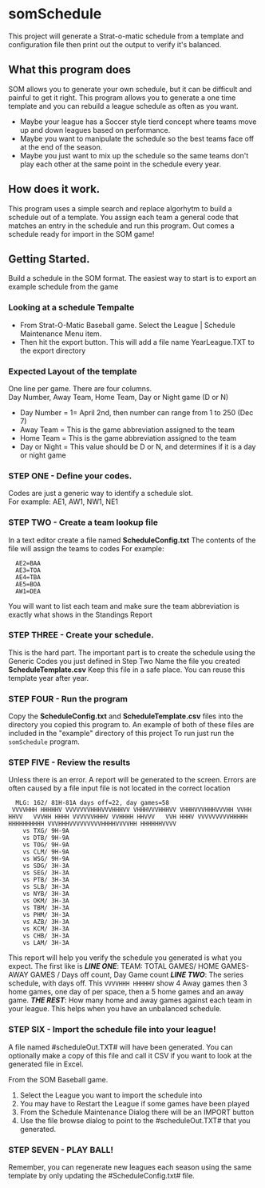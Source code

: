 # somSchedule

This project will generate a Strat-o-matic schedule from a template and configuration file then print out the output to verify it's balanced.

## What this program does
SOM allows you to generate your own schedule, but it can be difficult and painful to get it right.   This program allows you to generate a one time template and you can rebuild a league schedule as often as you want.
  * Maybe your league has a Soccer style tierd concept where teams move up and down leagues based on performance.
  * Maybe you want to manipulate the schedule so the best teams face off at the end of the season.
  * Maybe you just want to mix up the schedule so the same teams don't play each other at the same point in the schedule every year.
  
## How does it work.
This program uses a simple search and replace algorhytm to build a schedule out of a template.   You assign each team a general code that matches an entry in the schedule and run this program.  Out comes a schedule ready for import in the SOM game!

## Getting Started.
Build a schedule in the SOM format.  The easiest way to start is to export an example schedule from the game

### Looking at a schedule Tempalte
* From Strat-O-Matic Baseball game.  Select the League | Schedule Maintenance Menu item.
* Then hit the export button.  This will add a file name YearLeague.TXT to the export directory

### Expected Layout of the template
One line per game.  There are four columns.  
Day Number, Away Team, Home Team, Day or Night game (D or N)
 - Day Number = 1= April 2nd, then number can range from 1 to 250 (Dec 7)
 - Away Team = This is the game abbreviation assigned to the team
 - Home Team = This is the game abbreviation assigned to the team
 - Day or Night = This value should be D or N, and determines if it is a day or night game

### STEP ONE - Define your codes.
Codes are just a generic way to identify a schedule slot.   
For example:
  AE1, AW1, NW1, NE1

### STEP TWO - Create a team lookup file
In a text editor create a file named **ScheduleConfig.txt**
The contents of the file will assign the teams to codes
For example:
```  AE1=NYA
  AE2=BAA
  AE3=TOA
  AE4=TBA
  AE5=BOA
  AW1=DEA
  ```
You will want to list each team and make sure the team abbreviation is exactly what shows in the Standings Report

### STEP THREE - Create your schedule.
This is the hard part.  The important part is to create the schedule using the Generic Codes you just defined in Step Two
Name the file you created **ScheduleTemplate.csv**
Keep this file in a safe place.  You can reuse this template year after year.

### STEP FOUR - Run the program
Copy the **ScheduleConfig.txt** and **ScheduleTemplate.csv** files into the directory you copied this program to.
An example of both of these files are included in the "example" directory of this project
To run just run the `somSchedule` program.

### STEP FIVE - Review the results
Unless there is an error. A report will be generated to the screen.  Errors are often caused by a file input file is not located in the correct location
```
  MLG: 162/ 81H-81A days off=22, day games=58
 VVVVHHH HHHHHV VVVVVVVHHHVVVHHHVV VHHHVVVHHHVV VHHHVVVHHHVVVHH VVHH HHVV   VVVHH HHHH VVVVVVHHHV VVHHHH HHVVV   VVH HHHV VVVVVVVVVHHHHH HHHHHHHHHH VVVHHHVVVVVVVVVHHHHVVVVHH HHHHHHVVVV
    vs TXG/ 9H-9A
    vs DTB/ 9H-9A
    vs TOG/ 9H-9A
    vs CLM/ 9H-9A
    vs WSG/ 9H-9A
    vs SDG/ 3H-3A
    vs SEG/ 3H-3A
    vs PTB/ 3H-3A
    vs SLB/ 3H-3A
    vs NYB/ 3H-3A
    vs OKM/ 3H-3A
    vs TBM/ 3H-3A
    vs PHM/ 3H-3A
    vs AZB/ 3H-3A
    vs KCM/ 3H-3A
    vs CHB/ 3H-3A
    vs LAM/ 3H-3A
 ```
 This report will help you verify the schedule you generated is what you expect.
 The first like is
 ***LINE ONE***: TEAM: TOTAL GAMES/ HOME GAMES-AWAY GAMES / Days off count, Day Game count
 ***LINE TWO***: The series schedule, with days off.  This `VVVVHHH HHHHHV` show 4 Away games then 3 home games, one day of per space, then a 5 home games and an away game.
 ***THE REST***: How many home and away games against each team in your league.  This helps when you have an unbalanced schedule.
 
 ### STEP SIX - Import the schedule file into your league!
 A file named #scheduleOut.TXT# will have been generated.
 You can optionally make a copy of this file and call it CSV if you want to look at the generated file in Excel.
 
 From the SOM Baseball game.  
  1. Select the League you want to import the schedule into
  2. You may have to Restart the League if some games have been played
  3. From the Schedule Maintenance Dialog there will be an IMPORT button
  4. Use the file browse dialog to point to the #scheduleOut.TXT# that you generated.
  
 ### STEP SEVEN - PLAY BALL!
 Remember, you can regenerate new leagues each season using the same template by only updating the #ScheduleConfig.txt# file.
 
  
  
